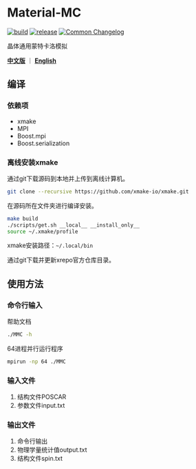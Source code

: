 # Material-MC

[![build](https://github.com/yaozhenghangma/Material-MC/actions/workflows/main.yml/badge.svg)](https://github.com/yaozhenghangma/Material-MC)
[![release](https://img.shields.io/github/release/yaozhenghangma/Material-MC)](https://github.com/yaozhenghangma/Material-MC/releases)
[![Common Changelog](https://common-changelog.org/badge.svg)](https://github.com/yaozhenghangma/Material-MC/blob/main/CHANGELOG.md)

晶体通用蒙特卡洛模拟

[**中文版**](./README_ZH.md) ｜ [**English**](./README.md)

## 编译
### 依赖项
- xmake
- MPI
- Boost.mpi
- Boost.serialization
### 离线安装xmake
通过git下载源码到本地并上传到离线计算机。
```bash
git clone --recursive https://github.com/xmake-io/xmake.git
```
在源码所在文件夹进行编译安装。
```bash
make build
./scripts/get.sh __local__ __install_only__
source ~/.xmake/profile
```
xmake安装路径：`~/.local/bin`

通过git下载并更新xrepo官方仓库目录。

## 使用方法
### 命令行输入
帮助文档
```bash
./MMC -h
```
64进程并行运行程序
```bash
mpirun -np 64 ./MMC
```

### 输入文件
1. 结构文件POSCAR
2. 参数文件input.txt

### 输出文件
1. 命令行输出
2. 物理学量统计值output.txt
3. 结构文件spin.txt